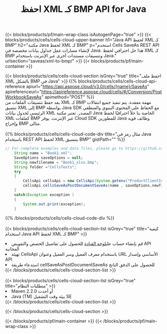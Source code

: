 ﻿---
title:  احفظ XML كـ BMP API for Java
description:  استخدام Aspose.Cells Cloud SDK for Java لحفظ ملف تنسيق XML كملف بتنسيق BMP.
url: /ar/java/saveas/xml-to-bmp/
---
{{< blocks/products/pf/main-wrap-class isAutogenPage="true" >}}
{{< blocks/products/cells/cells-cloud-upper-banner h1="Java API لحفظ XML كـ BMP" h2="مكتبة Java لحفظ XML كـ BMP" p="استخدم Cells SaveAs REST API لإنشاء مسارات عمل جداول بيانات مخصصة في Java. هذا حل احترافي لحفظ XML كـ BMP وتنسيقات مستندات أخرى عبر الإنترنت باستخدام Java." urlsection="saveas/xml-to-bmp/" >}}
{{< blocks/products/pf/main-container >}}

{{< blocks/products/cells/cells-cloud-section isGrey="true" title="احفظ ملف XML بالشكل BMP في Java" >}}
{{% blocks/products/cells/cells-cloud-api-reference apiurl="https://api.aspose.cloud/v3.0/cells/{name}/SaveAs" apireferenceurl="https://apireference.aspose.cloud/cells/#/Conversion/PostWorkbookSaveAs" apimethod="POST" %}}
<br/>
يعد حفظ تنسيقات الملفات من XML كـ BMP مهمة معقدة. يتم تنفيذ جميع انتقالات تنسيق XML إلى BMP بواسطة Java SDK مع الحفاظ على المحتوى البنيوي والمنطقي الرئيسي لجدول بيانات XML المصدر. تعتبر مكتبة Java الخاصة بنا حلاً احترافيًا لحفظ XML كملفات BMP عبر الإنترنت. يوفر Cloud SDK للمطورين Java وظائف قوية وإخراج BMP مثالي.
<br/>
<br/>
{{% blocks/products/cells/cells-cloud-code-div title="مثال رمز في Java باستخدام REST API لحفظ XML بتنسيق BMP" gistPath="" %}}
  
```java
// For complete examples and data files, please go to https://github.com/aspose-cells-cloud/aspose-cells-cloud-java/
    String name = "Book1.xml";
    SaveOptions saveOptions = null;
    String newfilename = "Book1_xlsx.bmp";
    String folder ="CellsTests";
    try 
    {
        CellsApi cellsApi = new CellsApi(System.getenv("ProductClientId"), System.getenv("ProductClientSecret"));
        cellsApi.cellsSaveAsPostDocumentSaveAs(name , saveOptions,newfilename,false,false,folder,null,null,null,true);                       
    }
    catch(Exception exception )
    {
        System.out.print(exception);
    }
```
  
{{% /blocks/products/cells/cells-cloud-code-div %}}
<br/>
<br/>
{{< blocks/products/cells/cells-cloud-section-list isGrey="true" title="كيفية استخدام Java API لحفظ XML كـ BMP" >}}
<li> قم بإنشاء حساب على<a href="https://dashboard.aspose.cloud/">لوحة القيادة</a> للحصول على تفاصيل الحصص والتفويض API المجانية</li>
<li>تهيئة CellsApi باستخدام معرف العميل وسر العميل وعنوان URL الأساسي وإصدار API</li>
<li>استدعاء طريقة cellSaveAsPostDocumentSaveAs للحصول على الدفق الناتج</li>
{{< /blocks/products/cells/cells-cloud-section-list >}}
<br/>
<br/>
{{< blocks/products/cells/cells-cloud-section-list isGrey="true" title="متطلبات النظام" >}}
<li>Maven 2.2.0 أو أحدث</li>
<li>Java (TM) بيئة وقت التشغيل SE</li>
{{< /blocks/products/cells/cells-cloud-section-list >}}

{{< /blocks/products/cells/cells-cloud-section >}}

{{< /blocks/products/pf/main-container >}}
{{< /blocks/products/pf/main-wrap-class >}}
